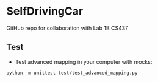 # SelfDrivingCar
GitHub repo for collaboration with Lab 1B CS437


## Test
- Test advanced mapping in your computer with mocks:

`python -m unittest test/test_advanced_mapping.py`
